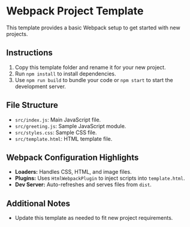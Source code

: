 # Webpack Project Template

This template provides a basic Webpack setup to get started with new projects.

## Instructions

1. Copy this template folder and rename it for your new project.
2. Run `npm install` to install dependencies.
3. Use `npm run build` to bundle your code or `npm start` to start the development server.

## File Structure
- `src/index.js`: Main JavaScript file.
- `src/greeting.js`: Sample JavaScript module.
- `src/styles.css`: Sample CSS file.
- `src/template.html`: HTML template file.

## Webpack Configuration Highlights
- **Loaders:** Handles CSS, HTML, and image files.
- **Plugins:** Uses `HtmlWebpackPlugin` to inject scripts into `template.html`.
- **Dev Server:** Auto-refreshes and serves files from `dist`.

## Additional Notes
- Update this template as needed to fit new project requirements.